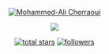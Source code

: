 <p align="center">
  <a href="https://github.com/akaGUNYY">
    <img src="https://user-images.githubusercontent.com/20955511/" alt="Mohammed-Ali Cherraoui" /></a>
</p>

<p align="center">
  <!-- Typing SVG by DenverCoder1 - https://github.com/DenverCoder1/readme-typing-svg -->
  <a href="https://github.com/DenverCoder1/readme-typing-svg">
    <img src="https://readme-typing-svg.demolab.com/?lines=Full-stack%20web%20and%20app%20developer;Experienced%20UI%2FUX%20Designer;10%2B%20years%20of%20coding%20experience;Always%20learning%20new%20things&font=Fira%20Code&center=true&width=440&height=45&color=f75c7e&vCenter=true&pause=1000&size=22" /></a>
</p>


<!-- Social badges section -->
<!-- Badges with custom icons - https://github.com/DenverCoder1/custom-icon-badges -->
<!-- View counter - https://github.com/DenverCoder1/Simple-View-Counter -->
<p align="center">
  <a href="https://github.com/akaGUNYY?tab=repositories">
    <img alt="total stars" title="Total stars on GitHub" src="https://custom-icon-badges.demolab.com/github/stars/akaGUNYY?color=55960c&style=for-the-badge&labelColor=488207&logo=star"/></a>
  <a href="https://github.com/akaGUNYY?tab=followers">
    <img alt="followers" title="Follow me on Github" src="https://custom-icon-badges.demolab.com/github/followers/akaGUNYY?color=236ad3&labelColor=1155ba&style=for-the-badge&logo=person-add&label=Follow&logoColor=white"/></a>
</p>

<br/>

